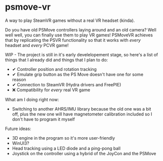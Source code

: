 # psmove-vr
A way to play SteamVR games without a real VR headset (kinda).

Do you have old PSMove controllers laying around and an old camera? Well well well, you can finally use them to play VR games! PSMoveVR achieves that by replicating the PSVR functionality so that it works with *every* headset and *every* PCVR game!

WIP - The project is still in it's early develelopement stage, so here's a list of things that I already did and things that I plan to do:

+ ✔ Controller position and rotation tracking
+ ✔ Emulate grip button as the PS Move doesn't have one for some reason
+ ✔ Connection to SteamVR (Hydra drivers and FreePIE)
+ ❌ Compatibility for *every* real VR game

What am I doing right now:
- Switching to another AHRS/IMU library because the old one was a bit off, plus the new one will have magnetometer calibration included so I don't have to program it myself

Future ideas:
- 3D engine in the program so it's more user-friendly
- WinUI3?
- Head tracking using a LED diode and a ping-pong ball
- Joystick on the controller using a hybrid of the JoyCon and the PSMove
